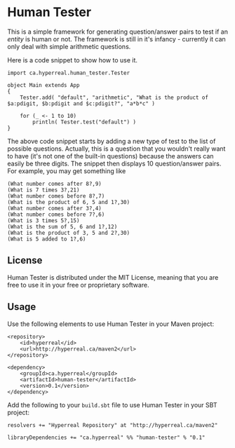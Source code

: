 Human Tester
============

This is a simple framework for generating question/answer pairs to test if an *entity* is human or not.  The framework is still in it's infancy - currently it can only deal with simple arithmetic questions.

Here is a code snippet to show how to use it.

	import ca.hyperreal.human_tester.Tester
	
	object Main extends App
	{
		Tester.add( "default", "arithmetic", "What is the product of $a:pdigit, $b:pdigit and $c:pdigit?", "a*b*c" )
		
		for (_ <- 1 to 10)
			println( Tester.test("default") )
	}
	
The above code snippet starts by adding a new type of test to the list of possible questions.  Actually, this is a question that you wouldn't really want to have (it's not one of the built-in questions) because the answers can easily be three digits.  The snippet then displays 10 question/answer pairs.  For example, you may get something like

	(What number comes after 8?,9)
	(What is 7 times 3?,21)
	(What number comes before 8?,7)
	(What is the product of 6, 5 and 1?,30)
	(What number comes after 3?,4)
	(What number comes before 7?,6)
	(What is 3 times 5?,15)
	(What is the sum of 5, 6 and 1?,12)
	(What is the product of 3, 5 and 2?,30)
	(What is 5 added to 1?,6)


## License

Human Tester is distributed under the MIT License, meaning that you are free to use it in your free or proprietary software.


## Usage

Use the following elements to use Human Tester in your Maven project:

	<repository>
		<id>hyperreal</id>
		<url>http://hyperreal.ca/maven2</url>
	</repository>

	<dependency>
		<groupId>ca.hyperreal</groupId>
		<artifactId>human-tester</artifactId>
		<version>0.1</version>
	</dependency>

Add the following to your `build.sbt` file to use Human Tester in your SBT project:

	resolvers += "Hyperreal Repository" at "http://hyperreal.ca/maven2"

	libraryDependencies += "ca.hyperreal" %% "human-tester" % "0.1"

